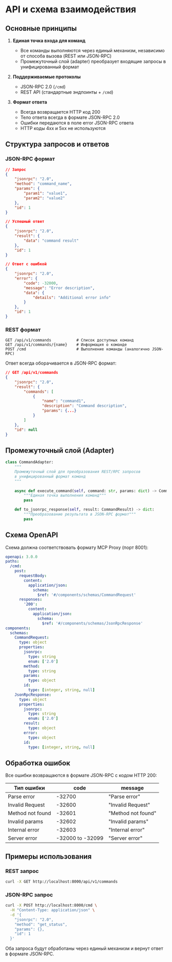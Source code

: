# API и схема взаимодействия

## Основные принципы

1. **Единая точка входа для команд**
   - Все команды выполняются через единый механизм, независимо от способа вызова (REST или JSON-RPC)
   - Промежуточный слой (adapter) преобразует входящие запросы в унифицированный формат

2. **Поддерживаемые протоколы**
   - JSON-RPC 2.0 (`/cmd`)
   - REST API (стандартные эндпоинты + `/cmd`)

3. **Формат ответа**
   - Всегда возвращается HTTP код 200
   - Тело ответа всегда в формате JSON-RPC 2.0
   - Ошибки передаются в поле error JSON-RPC ответа
   - HTTP коды 4xx и 5xx не используются

## Структура запросов и ответов

### JSON-RPC формат

```json
// Запрос
{
    "jsonrpc": "2.0",
    "method": "command_name",
    "params": {
        "param1": "value1",
        "param2": "value2"
    },
    "id": 1
}

// Успешный ответ
{
    "jsonrpc": "2.0",
    "result": {
        "data": "command result"
    },
    "id": 1
}

// Ответ с ошибкой
{
    "jsonrpc": "2.0",
    "error": {
        "code": -32000,
        "message": "Error description",
        "data": {
            "details": "Additional error info"
        }
    },
    "id": 1
}
```

### REST формат

```
GET /api/v1/commands           # Список доступных команд
GET /api/v1/commands/{name}    # Информация о команде
POST /cmd                      # Выполнение команды (аналогично JSON-RPC)
```

Ответ всегда оборачивается в JSON-RPC формат:

```json
// GET /api/v1/commands
{
    "jsonrpc": "2.0",
    "result": {
        "commands": [
            {
                "name": "command1",
                "description": "Command description",
                "params": {...}
            }
        ]
    },
    "id": null
}
```

## Промежуточный слой (Adapter)

```python
class CommandAdapter:
    """
    Промежуточный слой для преобразования REST/RPC запросов
    в унифицированный формат команд
    """
    
    async def execute_command(self, command: str, params: dict) -> CommandResult:
        """Единая точка выполнения команд"""
        pass

    def to_jsonrpc_response(self, result: CommandResult) -> dict:
        """Преобразование результата в JSON-RPC формат"""
        pass
```

## Схема OpenAPI

Схема должна соответствовать формату MCP Proxy (порт 8001):

```yaml
openapi: 3.0.0
paths:
  /cmd:
    post:
      requestBody:
        content:
          application/json:
            schema:
              $ref: '#/components/schemas/CommandRequest'
      responses:
        '200':
          content:
            application/json:
              schema:
                $ref: '#/components/schemas/JsonRpcResponse'
components:
  schemas:
    CommandRequest:
      type: object
      properties:
        jsonrpc:
          type: string
          enum: ['2.0']
        method:
          type: string
        params:
          type: object
        id:
          type: [integer, string, null]
    JsonRpcResponse:
      type: object
      properties:
        jsonrpc:
          type: string
          enum: ['2.0']
        result:
          type: object
        error:
          type: object
        id:
          type: [integer, string, null]
```

## Обработка ошибок

Все ошибки возвращаются в формате JSON-RPC с кодом HTTP 200:

| Тип ошибки | code | message |
|------------|------|---------|
| Parse error | -32700 | "Parse error" |
| Invalid Request | -32600 | "Invalid Request" |
| Method not found | -32601 | "Method not found" |
| Invalid params | -32602 | "Invalid params" |
| Internal error | -32603 | "Internal error" |
| Server error | -32000 to -32099 | "Server error" |

## Примеры использования

### REST запрос
```bash
curl -X GET http://localhost:8000/api/v1/commands
```

### JSON-RPC запрос
```bash
curl -X POST http://localhost:8000/cmd \
  -H "Content-Type: application/json" \
  -d '{
    "jsonrpc": "2.0",
    "method": "get_status",
    "params": {},
    "id": 1
  }'
```

Оба запроса будут обработаны через единый механизм и вернут ответ в формате JSON-RPC. 